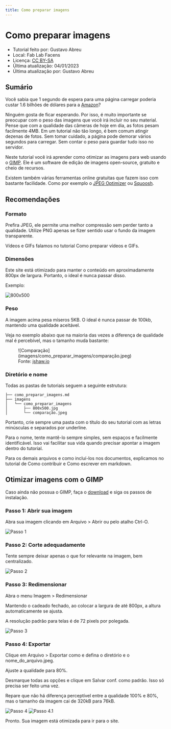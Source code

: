 ```yaml
---
title: Como preparar imagens
---
```


# Como preparar imagens
- Tutorial feito por: Gustavo Abreu
- Local: Fab Lab Facens
- Licença: [CC BY-SA](https://creativecommons.org/licenses/by-sa/4.0/)
- Última atualização: 04/01/2023
- Última atualização por: Gustavo Abreu


## Sumário
Você sabia que 1 segundo de espera para uma página carregar poderia custar 1.6 bilhões de dólares para a [Amazon](https://www.fastcompany.com/1825005/how-one-second-could-cost-amazon-16-billion-sales)?
 
Ninguém gosta de ficar esperando. Por isso, é muito importante se preocupar com o peso das imagens que você irá incluir no seu material. Pense que com a qualidade das câmeras de hoje em dia, as fotos pesam facilmente 4MB. Em um tutorial não tão longo, é bem comum atingir dezenas de fotos. Sem tomar cuidado, a página pode demorar vários segundos para carregar. Sem contar o peso para guardar tudo isso no servidor.

Neste tutorial você irá aprender como otimizar as imagens para web usando o [GIMP](https://www.gimp.org/). Ele é um software de edição de imagens open-source, gratuito e cheio de recursos.

Existem também várias ferramentas online gratuitas que fazem isso com bastante facilidade. Como por exemplo o [JPEG Optimizer](https://jpeg-optimizer.com/) ou [Squoosh](https://squoosh.app/).

## Recomendações

### Formato

Prefira JPEG, ele permite uma melhor compressão sem perder tanto a qualidade.
Utilize PNG apenas se fizer sentido usar o fundo da imagem transparente.

Vídeos e GIFs falamos no tutorial Como preparar vídeos e GIFs.

### Dimensões
Este site está otimizado para manter o conteúdo em aproximadamente 800px de largura. Portanto, o ideal é nunca passar disso.

Exemplo:

![800x500](imagens/como_preparar_imagens/800x500.jpeg)
### Peso
A imagem acima pesa míseros 5KB. O ideal é nunca passar de 100kb, mantendo uma qualidade aceitável.

Veja no exemplo abaixo que na maioria das vezes a diferença de qualidade mal é percebível, mas o tamanho muda bastante:

<figure markdown>
  ![Comparação](imagens/como_preparar_imagens/comparação.jpeg)
  <figcaption>Fonte: <a href="https://www.jshaw.io/insights/the-introductory-guide-to-file-types">jshaw.io</a> </figcaption>
</figure>

### Diretório e nome

Todas as pastas de tutoriais seguem a seguinte estrutura:

```
├── como_preparar_imagens.md
├── imagens
│   └── como_preparar_imagens
│       ├── 800x500.jpg
│       └── comparação.jpeg
```

Portanto, crie sempre uma pasta com o título do seu tutorial com as letras minúsculas e separados por underline.

Para o nome, tente mantê-lo sempre simples, sem espaços e facilmente identificável. Isso vai facilitar sua vida quando precisar apontar a imagem dentro do tutorial.

Para os demais arquivos e como incluí-los nos documentos, explicamos no tutorial de Como contribuir e Como escrever em markdown.

## Otimizar imagens com o GIMP

Caso ainda não possua o GIMP, faça o [download](https://www.gimpbrasil.org/downloads) e siga os passos de instalação.

### Passo 1: Abrir sua imagem

Abra sua imagem clicando em Arquivo > Abrir ou pelo atalho Ctrl-O.

![Passo 1](imagens/como_preparar_imagens/passo1.jpeg)


### Passo 2: Corte adequadamente

Tente sempre deixar apenas o que for relevante na imagem, bem centralizado.

![Passo 2](imagens/como_preparar_imagens/passo2.jpeg)


### Passo 3: Redimensionar

Abra o menu Imagem > Redimensionar

Mantendo o cadeado fechado, ao colocar a largura de até 800px, a altura automaticamente se ajusta.

A resolução padrão para telas é de 72 pixels por polegada.

![Passo 3](imagens/como_preparar_imagens/passo3.jpeg)

### Passo 4: Exportar

Clique em Arquivo > Exportar como e defina o diretório e o nome_do_arquivo.jpeg.

Ajuste a qualidade para 80%.

Desmarque todas as opções e clique em Salvar conf. como padrão. Isso só precisa ser feito uma vez.

Repare que não há diferença perceptível entre a qualidade 100% e 80%, mas o tamanho da imagem cai de 320kB para 76kB.

![Passo 4](imagens/como_preparar_imagens/passo4.jpeg)
![Passo 4.1](imagens/como_preparar_imagens/passo4.1.jpeg)

Pronto. Sua imagem está otimizada para ir para o site.